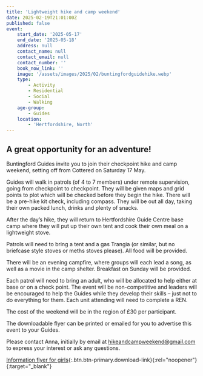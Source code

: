```yaml
---
title: 'Lightweight hike and camp weekend'
date: 2025-02-19T21:01:00Z
published: false
event:
    start_date: '2025-05-17'
    end_date: '2025-05-18'
    address: null
    contact_name: null
    contact_email: null
    contact_number: ''
    book_now_link: ''
    image: '/assets/images/2025/02/buntingfordguidehike.webp'
    type:
        - Activity
        - Residential
        - Social
        - Walking
    age-group:
        - Guides
    location:
        - 'Hertfordshire, North'
---
```

## A great opportunity for an adventure!

Buntingford Guides invite you to join their checkpoint hike and camp weekend, setting off from Cottered on Saturday 17 May.

Guides will walk in patrols (of 4 to 7 members) under remote supervision, going from checkpoint to checkpoint. They will be given maps and grid points to plot which will be checked before they begin the hike. There will be a pre-hike kit check, including compass. They will be out all day, taking their own packed lunch, drinks and plenty of snacks.

After the day’s hike, they will return to Hertfordshire Guide Centre base camp where they will put up their own tent and cook their own meal on a lightweight stove.

Patrols will need to bring a tent and a gas Trangia (or similar, but no briefcase style stoves or meths stoves please). All food will be provided.  

There will be an evening campfire, where groups will each lead a song, as well as a movie in the camp shelter. Breakfast on Sunday will be provided.

Each patrol will need to bring an adult, who will be allocated to help either at base or on a check point. The event will be non-competitive and leaders will be encouraged to help the Guides while they develop their skills – just not to do everything for them. Each unit attending will need to complete a REN.

The cost of the weekend will be in the region of £30 per participant.

The downloadable flyer can be printed or emailed for you to advertise this event to your Guides.

Please contact Anna, initially by email at <hikeandcampweekend@gmail.com> to express your interest or ask any questions.

[Information flyer for girls](/assets/docs/2025/buntingford-hike-camp-flyer.pdf){:.btn.btn-primary.download-link}{:rel="noopener"}{:target="_blank"}

